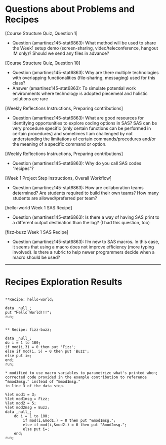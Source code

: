 
# Questions about Problems and Recipes

[Course Structure Quiz, Question 1]
* Question (amartinez145-stat6863): What method will be used to share the Week1 setup demo (screen-sharing, video/teleconference, hangout IM only)? Should we send any files in advance?

[Course Structure Quiz, Question 10]
* Question (amartinez145-stat6863): Why are there multiple technologies with overlapping functionalities (file-sharing, messaging) used for this class?
* Answer (amartinez145-stat6863): To simulate potential work environments where technology is adopted piecemeal and holistic solutions are rare

[Weekly Reflections Instructions, Preparing contributions]
* Question (amartinez145-stat6863): What are good resources for identifying opportunities to explore coding options in SAS? SAS can be very procedure specific (only certain functions can be performed in certain procedures) and sometimes I am challenged by not understanding the limitations of certain commands/procedures and/or the meaning of a specific command or option.

[Weekly Reflections Instructions, Preparing contributions]
* Question (amartinez145-stat6863): Why do you call SAS codes “recipes”?

[Week 1 Project Step Instructions, Overall Workflow]
* Question (amartinez145-stat6863): How are collaboration teams determined? Are students required to build their own teams? How many students are allowed/preferred per team?

[hello-world Week 1 SAS Recipe]
* Question (amartinez145-stat6863): Is there a way of having SAS print to a different output destination than the log? (I had this question, too)

[fizz-buzz Week 1 SAS Recipe]
* Question (amartinez145-stat6863): I’m new to SAS macros. In this case, it seems that using a macro does not improve efficiency (more typing involved). Is there a rubric to help newer programmers decide when a macro should be used?




***



# Recipes Exploration Results



```

**Recipe: hello-world;

data _null_;
put "Hello World!!!";
run;


** Recipe: fizz-buzz;

data _null_;
do i = 1 to 100;
if mod(i,3) = 0 then put 'Fizz';
else if mod(i, 5) = 0 then put 'Buzz';
else put i=;
end;
run;

* modified to use macro variables to parametrize what's printed when; 
corrected code provided in the example contribution to reference “&mod2msg.” instead of "&mod1msg." 
in line 3 of the data step.

%let mod1 = 3;
%let mod1msg = Fizz;
%let mod2 = 5;
%let mod2msg = Buzz;
data _null_;
    do i = 1 to 100;
        if mod(i,&mod1.) = 0 then put "&mod1msg.";
        else if mod(i,&mod2.) = 0 then put "&mod2msg.";
        else put i=;
    end;
run;






```
